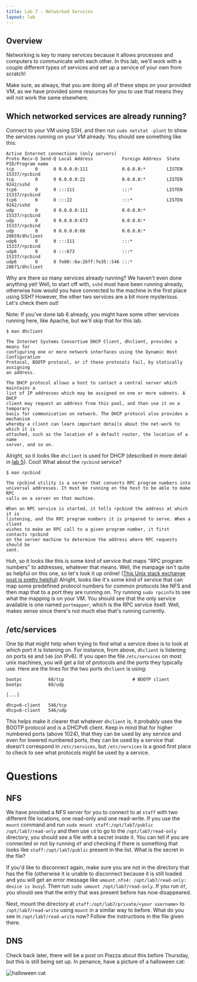 ```yaml
---
title: Lab 7 - Networked Services
layout: lab
---
```


## Overview

Networking is key to many services because it allows processes and computers to
communicate with each other. In this lab, we'll work with a couple different
types of services and set up a service of your own from scratch!

Make sure, as always, that you are doing all of these steps on your provided
VM, as we have provided some resources for you to use that means they will not
work the same elsewhere.

## Which networked services are already running?

Connect to your VM using SSH, and then run `sudo netstat -plunt` to show the
services running on your VM already. You should see something like this:

```
Active Internet connections (only servers)
Proto Recv-Q Send-Q Local Address           Foreign Address  State   PID/Program name
tcp        0      0 0.0.0.0:111             0.0.0.0:*        LISTEN  15337/rpcbind
tcp        0      0 0.0.0.0:22              0.0.0.0:*        LISTEN  9242/sshd
tcp6       0      0 :::111                  :::*             LISTEN  15337/rpcbind
tcp6       0      0 :::22                   :::*             LISTEN  9242/sshd
udp        0      0 0.0.0.0:111             0.0.0.0:*                15337/rpcbind
udp        0      0 0.0.0.0:673             0.0.0.0:*                15337/rpcbind
udp        0      0 0.0.0.0:68              0.0.0.0:*                28659/dhclient
udp6       0      0 :::111                  :::*                     15337/rpcbind
udp6       0      0 :::673                  :::*                     15337/rpcbind
udp6       0      0 fe80::6a:26ff:fe35::546 :::*                     28671/dhclient
```

Why are there so many services already running? We haven't even done anything
yet! Well, to start off with, `sshd` must have been running already, otherwise
how would you have connected to the machine in the first place using SSH?
However, the other two services are a bit more mysterious. Let's check them
out!

Note: If you've done lab 6 already, you might have some other services running
here, like Apache, but we'll skip that for this lab.

```
$ man dhclient

The Internet Systems Consortium DHCP Client, dhclient, provides a means for
configuring one or more network interfaces using the Dynamic Host Configuration
Protocol, BOOTP protocol, or if these protocols fail, by statically assigning
an address.

The DHCP protocol allows a host to contact a central server which maintains a
list of IP addresses which may be assigned on one or more subnets. A DHCP
client may request an address from this pool, and then use it on a temporary
basis for communication on network. The DHCP protocol also provides a mechanism
whereby a client can learn important details about the net‐work to which it is
attached, such as the location of a default router, the location of a name
server, and so on.
```

Alright, so it looks like `dhclient` is used for DHCP (described in more detail
in [lab 5](https://decal.ocf.berkeley.edu/labs/5#dhcp)). Cool! What about the
`rpcbind` service?

```
$ man rpcbind

The rpcbind utility is a server that converts RPC program numbers into
universal addresses. It must be running on the host to be able to make RPC
calls on a server on that machine.

When an RPC service is started, it tells rpcbind the address at which it is
listening, and the RPC program numbers it is prepared to serve. When a client
wishes to make an RPC call to a given program number, it first contacts rpcbind
on the server machine to determine the address where RPC requests should be
sent.
```

Huh, so it looks like this is some kind of service that maps "RPC program
numbers" to addresses, whatever that means. Well, the manpage isn't quite as
helpful on this one, so let's look it up online! ([This Unix stack exchange
post is pretty helpful](https://unix.stackexchange.com/q/234154)) Alright,
looks like it's some kind of service that can map some predefined protocol
numbers for common protocols like NFS and then map that to a port they are
running on. Try running `sudo rpcinfo` to see what the mapping is on your VM.
You should see that the only service available is one named `portmapper`, which
is the RPC service itself. Well, makes sense since there's not much else that's
running currently.

## /etc/services

One tip that might help when trying to find what a service does is to look at
which port it is listening on. For instance, from above, `dhclient` is
listening on ports `68` and `546` (on IPv6). If you open the file
`/etc/services` on most unix machines, you will get a list of protocols and the
ports they typically use. Here are the lines for the two ports `dhclient` is
using:

```
bootpc          68/tcp                          # BOOTP client
bootpc          68/udp

[...]

dhcpv6-client   546/tcp
dhcpv6-client   546/udp
```

This helps make it clearer that whatever `dhclient` is, it probably uses the
BOOTP protocol and is a DHCPv6 client. Keep in mind that for higher numbered
ports (above 1024), that they can be used by any service and even for lowered
numbered ports, they can be used by a service that doesn't correspond in
`/etc/services`, but `/etc/services` is a good first place to check to see what
protocols might be used by a service.


# Questions

## NFS

We have provided a NFS server for you to connect to at `staff` with two
different file locations, one read-only and one read-write. If you use the
`mount` command and run `sudo mount staff:/opt/lab7/public /opt/lab7/read-only`
and then use `cd` to go to the `/opt/lab7/read-only` directory, you should see
a file with a secret inside it. You can tell if you are connected or not by
running `df` and checking if there is something that looks like
`staff:/opt/lab7/public` present in the list. What is the secret in the file?

If you'd like to disconnect again, make sure you are not in the directory that
has the file (otherwise it is unable to disconnect because it is still loaded
and you will get an error message like `umount.nfs4: /opt/lab7/read-only:
device is busy`). Then run `sudo umount /opt/lab7/read-only`. If you run `df`,
you should see that the entry that was present before has now disappeared.

Next, mount the directory at `staff:/opt/lab7/private/<your username>` to
`/opt/lab7/read-write` using `mount` in a similar way to before. What do you
see in `/opt/lab7/read-write` now? Follow the instructions in the file given
there.

## DNS

Check back later, there will be a post on Piazza about this before Thursday,
but this is still being set up. In penance, have a picture of a halloween cat:

![halloween cat](https://i.imgur.com/lGXAoyZ.jpg)
